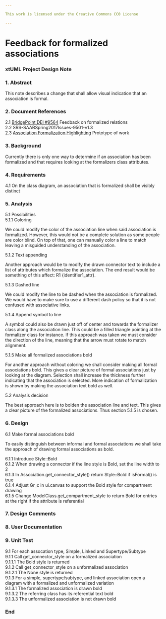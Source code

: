 ```yaml
---

This work is licensed under the Creative Commons CC0 License

---
```


# Feedback for formalized associations  
### xtUML Project Design Note

### 1. Abstract

This note describes a change that shall allow visual indication that an association is formal.  

### 2. Document References

<a id="2.1"></a>2.1 [BridgePoint DEI #9564](https://support.onefact.net/issues/9564) Feedback on formalized relations    
<a id="2.2"></a>2.2 SRS-SAABSpring2017Issues-9501-v1.3  
<a id="2.3"></a>2.3 [Association Formalization Highlighting](https://youtu.be/-juSdbuV-ss) Prototype of work    


### 3. Background

Currently there is only one way to determine if an association has been formalized and that requires looking at the formalizers class attributes.  

### 4. Requirements

4.1 On the class diagram, an association that is formalized shall be visibly distinct    

### 5. Analysis

5.1 Possibilities  
5.1.1 Coloring  

We could modify the color of the association line when said association is formalized.  However, this would not be a complete solution as some people are color blind.  On top of that, one can manually color a line to match leaving a misguided understanding of the association.  

5.1.2 Text appending  

Another approach would be to modify the drawn connector text to include a list of attributes which formalize the association.  The end result would be something of this affect: R1 {identifier1_attr}.  

5.1.3 Dashed line  

We could modify the line to be dashed when the association is formalized.  We would have to make sure to use a different dash policy so that it is not confused with associative links.  

5.1.4 Append symbol to line  

A symbol could also be drawn just off of center and towards the formalizer class along the association line.  This could be a filled triangle pointing at the formalizer class for instance.  If this approach was taken we must consider the direction of the line, meaning that the arrow must rotate to match alignment.  

5.1.5 Make all formalized associations bold  

For another approach without coloring we shall consider making all formal associations bold.  This gives a clear picture of formal associations just by looking at the diagram.  Selection shall increase the thickness further indicating that the association is selected.  More indication of formalization is shown by making the association text bold as well.  

5.2 Analysis decision  

The best approach here is to bolden the association line and text.  This gives a clear picture of the formalized associations.  Thus section 5.1.5 is chosen.   

### 6. Design

6.1 Make formal associations bold  

To easily distinguish between informal and formal associations we shall take the approach of drawing formal associations as bold.

6.1.1 Introduce Style::Bold  
6.1.2 When drawing a connector if the line style is Bold, set the line width to 2  
6.1.3 In Association.get_connector_style() return Style::Bold if isFormal() is true   
6.1.4 Adjust Gr_c in ui.canvas to support the Bold style for compartment drawing  
6.1.5 Change ModelClass.get_compartment_style to return Bold for entries at the right if the attribute is referential  

### 7. Design Comments


### 8. User Documentation


### 9. Unit Test

9.1 For each assocation type, Simple, Linked and Supertype/Subtype  
9.1.1 Call get_connector_style on a formalized association  
9.1.1.1 The Bold style is returned  
9.1.2 Call get_connector_style on a unformalized association  
9.1.2.1 The None style is returned  
9.1.3 For a simple, supertype/subtype, and linked association open a diagram with a formalized and unformalized variation  
9.1.3.1 The formalized association is drawn bold  
9.1.3.2 The referring class has its referential text bold   
9.1.3.3 The unformalized association is not drawn bold  

### End
